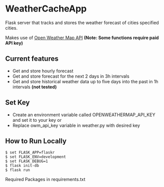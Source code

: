 # WeatherCacheApp
 Flask server that tracks and stores the weather forecast of cities specified cities.
  
 Makes use of [Open Weather Map API](https://openweathermap.org/)
 **(Note: Some functions require paid API key)**
 
## Current features
- Get and store hourly forecast
- Get and store forecast for the next 2 days in 3h intervals
- Get and store historical weather data up to five days into the past in 1h intervals **(not tested)**
 
## Set Key
- Create an environment variable called OPENWEATHERMAP_API_KEY and set it to your key
or
- Replace owm_api_key variable in weather.py with desired key
## How to Run Locally
```
$ set FLASK_APP=flaskr 
$ set FLASK_ENV=development 
$ set FLASK_DEBUG=1
$ flask init-db
$ flask run
```

Required Packages in requirements.txt
